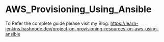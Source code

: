 # AWS_Provisioning_Using_Ansible

To Refer the complete guide please visit my Blog:
https://learn-jenkins.hashnode.dev/project-on-provisioning-resources-on-aws-using-ansible
